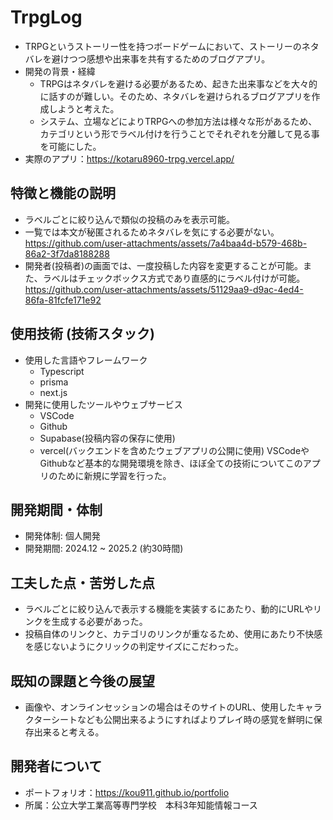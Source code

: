 # TrpgLog

- TRPGというストーリー性を持つボードゲームにおいて、ストーリーのネタバレを避けつつ感想や出来事を共有するためのブログアプリ。
- 開発の背景・経緯
  - TRPGはネタバレを避ける必要があるため、起きた出来事などを大々的に話すのが難しい。そのため、ネタバレを避けられるブログアプリを作成しようと考えた。
  - システム、立場などによりTRPGへの参加方法は様々な形があるため、カテゴリという形でラベル付けを行うことでそれぞれを分離して見る事を可能にした。
- 実際のアプリ：https://kotaru8960-trpg.vercel.app/

## 特徴と機能の説明

- ラベルごとに絞り込んで類似の投稿のみを表示可能。
- 一覧では本文が秘匿されるためネタバレを気にする必要がない。
https://github.com/user-attachments/assets/7a4baa4d-b579-468b-86a2-3f7da8188288
- 開発者(投稿者)の画面では、一度投稿した内容を変更することが可能。また、ラベルはチェックボックス方式であり直感的にラベル付けが可能。
https://github.com/user-attachments/assets/51129aa9-d9ac-4ed4-86fa-81fcfe171e92
## 使用技術 (技術スタック)

- 使用した言語やフレームワーク
  - Typescript
  - prisma
  - next.js
- 開発に使用したツールやウェブサービス
  - VSCode
  - Github
  - Supabase(投稿内容の保存に使用)
  - vercel(バックエンドを含めたウェブアプリの公開に使用)
    VSCodeやGithubなど基本的な開発環境を除き、ほぼ全ての技術についてこのアプリのために新規に学習を行った。

## 開発期間・体制

- 開発体制: 個人開発
- 開発期間: 2024.12 ~ 2025.2 (約30時間)

## 工夫した点・苦労した点

- ラベルごとに絞り込んで表示する機能を実装するにあたり、動的にURLやリンクを生成する必要があった。
- 投稿自体のリンクと、カテゴリのリンクが重なるため、使用にあたり不快感を感じないようにクリックの判定サイズにこだわった。

## 既知の課題と今後の展望

- 画像や、オンラインセッションの場合はそのサイトのURL、使用したキャラクターシートなども公開出来るようにすればよりプレイ時の感覚を鮮明に保存出来ると考える。

## 開発者について

- ポートフォリオ：https://kou911.github.io/portfolio
- 所属：公立大学工業高等専門学校　本科3年知能情報コース
